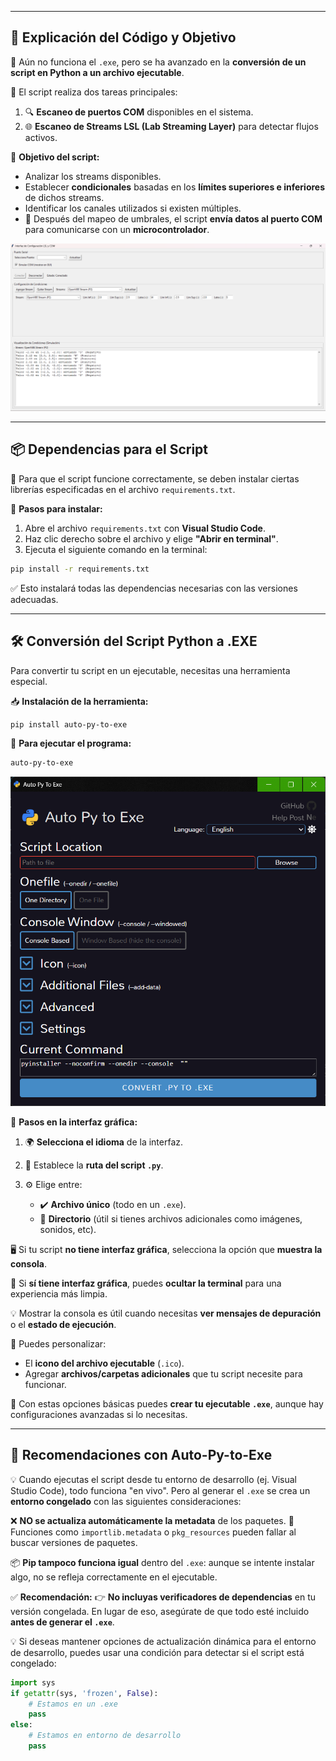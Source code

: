 
---

## 🧠 **Explicación del Código y Objetivo**

🔧 Aún no funciona el `.exe`, pero se ha avanzado en la **conversión de un script en Python a un archivo ejecutable**.

🧪 El script realiza dos tareas principales:

1. 🔍 **Escaneo de puertos COM** disponibles en el sistema.
2. 🌐 **Escaneo de Streams LSL (Lab Streaming Layer)** para detectar flujos activos.

🎯 **Objetivo del script:**

* Analizar los streams disponibles.
* Establecer **condicionales** basadas en los **límites superiores e inferiores** de dichos streams.
* Identificar los canales utilizados si existen múltiples.
* 📡 Después del mapeo de umbrales, el script **envía datos al puerto COM** para comunicarse con un **microcontrolador**.

![alt text](<Interfaz de Configuracion LSL y COM-1.png>)

---

## 📦 **Dependencias para el Script**

🔗 Para que el script funcione correctamente, se deben instalar ciertas librerías especificadas en el archivo `requirements.txt`.

🔧 **Pasos para instalar:**

1. Abre el archivo `requirements.txt` con **Visual Studio Code**.
2. Haz clic derecho sobre el archivo y elige **"Abrir en terminal"**.
3. Ejecuta el siguiente comando en la terminal:

```bash
pip install -r requirements.txt
```

✅ Esto instalará todas las dependencias necesarias con las versiones adecuadas.

---

## 🛠️ **Conversión del Script Python a .EXE**

Para convertir tu script en un ejecutable, necesitas una herramienta especial.

📥 **Instalación de la herramienta:**

```bash
pip install auto-py-to-exe
```

🚀 **Para ejecutar el programa:**

```bash
auto-py-to-exe
```
![alt text](auto-py-to-exe-1.png)

🧭 **Pasos en la interfaz gráfica:**

1. 🌍 **Selecciona el idioma** de la interfaz.
2. 📂 Establece la **ruta del script `.py`**.
3. ⚙️ Elige entre:

   * ✔️ **Archivo único** (todo en un `.exe`).
   * 📁 **Directorio** (útil si tienes archivos adicionales como imágenes, sonidos, etc).

🖥️ Si tu script **no tiene interfaz gráfica**, selecciona la opción que **muestra la consola**.

🚫 Si **sí tiene interfaz gráfica**, puedes **ocultar la terminal** para una experiencia más limpia.

💡 Mostrar la consola es útil cuando necesitas **ver mensajes de depuración** o el **estado de ejecución**.

🎨 Puedes personalizar:

* El **icono del archivo ejecutable** (`.ico`).
* Agregar **archivos/carpetas adicionales** que tu script necesite para funcionar.

📌 Con estas opciones básicas puedes **crear tu ejecutable `.exe`**, aunque hay configuraciones avanzadas si lo necesitas.

---

## 🧠 **Recomendaciones con Auto-Py-to-Exe**

💡 Cuando ejecutas el script desde tu entorno de desarrollo (ej. Visual Studio Code), todo funciona "en vivo". Pero al generar el `.exe` se crea un **entorno congelado** con las siguientes consideraciones:

❌ **NO se actualiza automáticamente la metadata** de los paquetes.
🔎 Funciones como `importlib.metadata` o `pkg_resources` pueden fallar al buscar versiones de paquetes.

📦 **Pip tampoco funciona igual** dentro del `.exe`: aunque se intente instalar algo, no se refleja correctamente en el ejecutable.

✅ **Recomendación:**
👉 **No incluyas verificadores de dependencias** en tu versión congelada.
En lugar de eso, asegúrate de que todo esté incluido **antes de generar el `.exe`**.

💡 Si deseas mantener opciones de actualización dinámica para el entorno de desarrollo, puedes usar una condición para detectar si el script está congelado:

```python
import sys
if getattr(sys, 'frozen', False):
    # Estamos en un .exe
    pass
else:
    # Estamos en entorno de desarrollo
    pass
```


